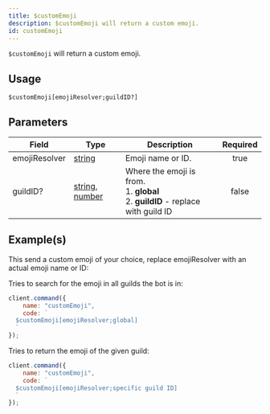 ```yaml
---
title: $customEmoji
description: $customEmoji will return a custom emoji.
id: customEmoji
---
```


`$customEmoji` will return a custom emoji.

## Usage

```aoi
$customEmoji[emojiResolver;guildID?]
```

## Parameters

| Field         | Type                                                                                                                                                                                                 | Description                                                                                 | Required |
| ------------- | ---------------------------------------------------------------------------------------------------------------------------------------------------------------------------------------------------- | ------------------------------------------------------------------------------------------- | :------: |
| emojiResolver | [string](https://developer.mozilla.org/en-US/docs/Web/JavaScript/Reference/Global_Objects/String)                                                                                                    | Emoji name or ID.                                                                           |   true   |
| guildID?      | [string](https://developer.mozilla.org/en-US/docs/Web/JavaScript/Reference/Global_Objects/String), [number](https://developer.mozilla.org/en-us/docs/web/javascript/reference/global_objects/number) | Where the emoji is from. <br /> 1. **global** <br /> 2. **guildID** - replace with guild ID |  false   |

## Example(s)

This send a custom emoji of your choice, replace emojiResolver with an actual emoji name or ID:

Tries to search for the emoji in all guilds the bot is in:

```javascript
client.command({
    name: "customEmoji",
    code: `
  $customEmoji[emojiResolver;global]
  `
});
```

Tries to return the emoji of the given guild:

```javascript
client.command({
    name: "customEmoji",
    code: `
  $customEmoji[emojiResolver;specific guild ID]
  `
});
```
